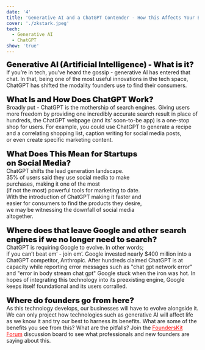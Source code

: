 ```yaml
---
date: '4'
title: 'Generative AI and a ChatGPT Contender - How this Affects Your Business'
cover: './zkstark.jpeg'
tech:
  - Generative AI
  - ChatGPT
show: 'true'
---
```

<span style="font-weight:1000;font-size:20px">
Generative AI (Artificial Intelligence) - What is it?
</span>
<br/>
If you’re in tech, you’ve heard the gossip - generative AI has entered that chat. In that, being one of the most useful innovations in the tech space, ChatGPT has shifted the modality founders use to find their consumers.   
<br/><br/>

<span style="font-weight:1000;font-size:20px">
What Is and How Does ChatGPT Work?
</span>
<br/>
Broadly put - ChatGPT is the mothership of search engines. Giving users more freedom by providing one incredibly accurate search result in place of hundreds, the ChatGPT webpage (and its’ soon-to-be app) is a one-stop shop for users. For example, you could use ChatGPT to generate a recipe and a correlating shopping list, caption writing for social media posts,<br/> or even create specific marketing content.  
<br/><br/>

<span style="font-weight:1000;font-size:20px">
What Does This Mean for Startups<br/> on Social Media?
</span>
<br/>
ChatGPT shifts the lead generation landscape. <br/>35% of users said they use social media to make <br/>purchases, making it one of the most<br/> (if not the most) powerful tools for marketing to date.<br/> With the introduction of ChatGPT making it faster and<br/> easier for consumers to find the products they desire,<br/> we may be witnessing the downfall of social media<br/> altogether. 
<br/><br/>

<span style="font-weight:1000;font-size:20px">
Where does that leave Google and other search<br/> engines if we no longer need to search?
</span>
<br/>
ChatGPT is requiring Google to evolve. In other words;<br/> if you can’t beat em’ - join em’. Google invested nearly $400 million into a ChatGPT competitor, Anthropic. After hundreds claimed ChatGPT is at capacity while reporting error messages such as "chat gpt network error" and "error in body stream chat gpt" Google stuck when the iron was hot. In hopes of integrating this technology into its preexisting engine, Google keeps itself foundational and its users corralled.
<br/><br/>

<span style="font-weight:1000;font-size:20px">
Where do founders go from here?
</span>
<br/>
As this technology develops, our businesses will have to evolve alongside it. We can only project how technologies such as generative AI will affect life as we know it and try our best to harness its benefits. What are some of the benefits you see from this? What are the pitfalls? Join the <a href="https://forum.founderskit.org" style="color: red;" target="_blank">FoundersKit Forum</a>
 discussion board to see what professionals and new founders are saying about this.
